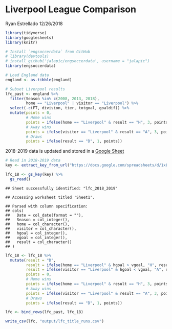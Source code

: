 Liverpool League Comparison
================
Ryan Estrellado
12/26/2018

``` r
library(tidyverse) 
library(googlesheets)
library(knitr)
```

``` r
# Install `engsoccerdata` from GitHub
# library(devtools)
# install_github('jalapic/engsoccerdata', username = "jalapic")
library(engsoccerdata)
```

``` r
# Load England data
england <- as.tibble(england)
```

``` r
# Subset Liverpool results 
lfc_past <- england %>% 
  filter(Season %in% c(2008, 2013, 2018), 
         home == "Liverpool" | visitor == "Liverpool") %>% 
  select(-c(FT, division, tier, totgoal, goaldif)) %>% 
  mutate(points = 0, 
         # Home wins
         points = ifelse(home == "Liverpool" & result == "H", 3, points), 
         # Away wins
         points = ifelse(visitor == "Liverpool" & result == "A", 3, points), 
         # Draws
         points = ifelse(result == "D", 1, points)) 
```

2018-2019 data is updated and stored in a [Google Sheet](%22https://docs.google.com/spreadsheets/d/1xLXf6uISIuYE2SOAA267-PBpTlO-11AZrmDJsjq4M_c/edit?usp=sharing%22)

``` r
# Read in 2018-2019 data 
key <- extract_key_from_url("https://docs.google.com/spreadsheets/d/1xLXf6uISIuYE2SOAA267-PBpTlO-11AZrmDJsjq4M_c/edit?usp=sharing") 

lfc_18 <- gs_key(key) %>% 
  gs_read()
```

    ## Sheet successfully identified: "lfc_2018_2019"

    ## Accessing worksheet titled 'Sheet1'.

    ## Parsed with column specification:
    ## cols(
    ##   Date = col_date(format = ""),
    ##   Season = col_integer(),
    ##   home = col_character(),
    ##   visitor = col_character(),
    ##   hgoal = col_integer(),
    ##   vgoal = col_integer(),
    ##   result = col_character()
    ## )

``` r
lfc_18 <- lfc_18 %>% 
  mutate(result = "D",
         result = ifelse(home == "Liverpool" & hgoal > vgoal, "H", result), 
         result = ifelse(visitor == "Liverpool" & hgoal < vgoal, "A", result), 
         points = 0, 
         # Home wins
         points = ifelse(home == "Liverpool" & result == "H", 3, points), 
         # Away wins
         points = ifelse(visitor == "Liverpool" & result == "A", 3, points), 
         # Draws
         points = ifelse(result == "D", 1, points)) 
```

``` r
lfc <- bind_rows(lfc_past, lfc_18)
```

``` r
write_csv(lfc, "output/lfc_title_runs.csv")
```
